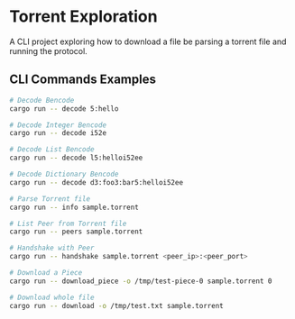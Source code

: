 # Torrent Exploration

A CLI project exploring how to download a file be parsing a torrent file and running the protocol.

## CLI Commands Examples

```sh
# Decode Bencode
cargo run -- decode 5:hello 

# Decode Integer Bencode 
cargo run -- decode i52e

# Decode List Bencode 
cargo run -- decode l5:helloi52ee

# Decode Dictionary Bencode 
cargo run -- decode d3:foo3:bar5:helloi52ee

# Parse Torrent file
cargo run -- info sample.torrent

# List Peer from Torrent file
cargo run -- peers sample.torrent

# Handshake with Peer 
cargo run -- handshake sample.torrent <peer_ip>:<peer_port>

# Download a Piece
cargo run -- download_piece -o /tmp/test-piece-0 sample.torrent 0

# Download whole file
cargo run -- download -o /tmp/test.txt sample.torrent
```